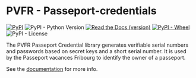 # PVFR - Passeport-credentials

[![PyPI](https://img.shields.io/pypi/v/pvfr-passeport-credential.svg)](https://pypi.org/project/pvfr-passeport-credential/)
![PyPI - Python Version](https://img.shields.io/pypi/pyversions/pvfr-passeport-credential.svg)
[![Read the Docs (version)](https://readthedocs.org/projects/pvfr-passeport-credential/badge/?version=latest)](http://pvfr-passeport-credential.readthedocs.io/en/latest/?badge=latest)
[![PyPI - Wheel](https://img.shields.io/pypi/wheel/pvfr-passeport-credential.svg)](https://pypi.org/project/pvfr-passeport-credential/#files)
![PyPI - License](https://img.shields.io/pypi/l/pvfr-passeport-credential.svg)

The PVFR Passeport Credential library generates verifiable serial numbers and
passwords based on secret keys and a short serial number. It is used by
the Passeport vacances Fribourg to identify the owner of a passeport.

See the [documentation](http://pvfr-passeport-credential.readthedocs.io/en/latest/) for more info.